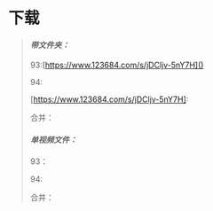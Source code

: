 # 下载

> #### *带文件夹：*
>
> 93:[https://www.123684.com/s/jDCljv-5nY7H]()
>
> 94:
>
> [https://www.123684.com/s/jDCljv-5nY7H]: 
>
> 合并：
>
> #### *单视频文件：*
>
> 93：
>
> 94:
>
> 合并：
>
> 
